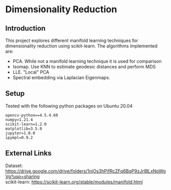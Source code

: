 # Dimensionality Reduction
## Introduction
This project explores different manifold learning techniques for dimensionality reduction using scikit-learn. 
The algorithms implemented are:  
- PCA. While not a manifold learning technique it is used for comparison
- Isomap. Use KNN to estimate geodesic distances and perform MDS
- LLE. "Local" PCA
- Spectral embedding via Laplacian Eigenmaps.  
## Setup
Tested with the following python packages on Ubuntu 20.04
```
opencv-python==4.5.4.60
numpy=1.21.4
scikit-learn=1.2.0
matplotlib=3.5.0
jupyter=1.0.0
ipympl=0.9.2
```
## External Links
Dataset: https://drive.google.com/drive/folders/1njOs3hPifRcZFq6BqP9zJrIBLxNpWgVg?usp=sharing  
scikit-learn: https://scikit-learn.org/stable/modules/manifold.html  
